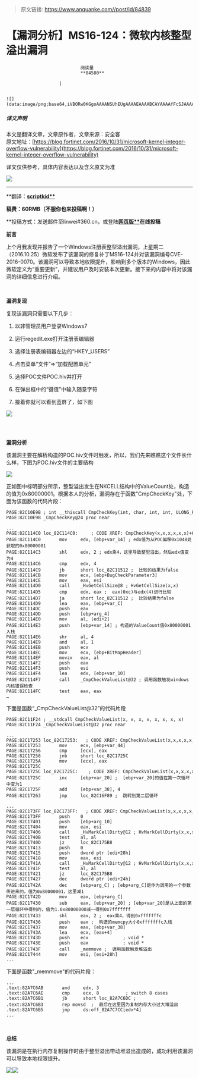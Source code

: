 > 原文链接: https://www.anquanke.com//post/id/84839 


# 【漏洞分析】MS16-124：微软内核整型溢出漏洞


                                阅读量   
                                **84580**
                            
                        |
                        
                                                                                                                                    ![](data:image/png;base64,iVBORw0KGgoAAAANSUhEUgAAAAEAAAABCAYAAAAfFcSJAAAAAXNSR0IArs4c6QAAAARnQU1BAACxjwv8YQUAAAAJcEhZcwAADsQAAA7EAZUrDhsAAAANSURBVBhXYzh8+PB/AAffA0nNPuCLAAAAAElFTkSuQmCC)
                                                                                            



##### 译文声明

本文是翻译文章，文章原作者，文章来源：安全客
                                <br>原文地址：[https://blog.fortinet.com/2016/10/31/microsoft-kernel-integer-overflow-vulnerability](https://blog.fortinet.com/2016/10/31/microsoft-kernel-integer-overflow-vulnerability)

译文仅供参考，具体内容表达以及含义原文为准

**[![](https://p3.ssl.qhimg.com/t01f44e8520ca10d899.jpg)](https://p3.ssl.qhimg.com/t01f44e8520ca10d899.jpg)**

****

**翻译：[<strong>scriptkid**](http://bobao.360.cn/member/contribute?uid=2529059652)</strong>

**稿费：60RMB（不服你也来投稿啊！）**

**投稿方式：发送邮件至linwei#360.cn，或登陆[<strong>网页版**](http://bobao.360.cn/contribute/index)在线投稿</strong>



**前言**

上个月我发现并报告了一个Windows注册表整型溢出漏洞，上星期二（2016.10.25）微软发布了该漏洞的修复补丁MS16-124并对该漏洞编号CVE-2016-0070。该漏洞可以导致本地权限提升，影响到多个版本的Windows，因此微软定义为“重要更新”，并建议用户及时安装本次更新。接下来的内容中将对该漏洞的详细信息进行介绍。

<br>

**漏洞复现**

复现该漏洞只需要以下几步：

1. 以非管理员用户登录Windows7

2. 运行regedit.exe打开注册表编辑器

3. 选择注册表编辑器左边的“HKEY_USERS”

4. 点击菜单“文件”=&gt;“加载配置单元”

5. 选择POC文件POC.hiv并打开

6. 在弹出框中的“键值”中输入随意字符

7. 接着你就可以看到蓝屏了，如下图

[![](https://p1.ssl.qhimg.com/t01d01ea9ae8c674b8e.png)](https://p1.ssl.qhimg.com/t01d01ea9ae8c674b8e.png)

### <br>

**漏洞分析**

该漏洞主要在解析构造的POC.hiv文件时触发，所以，我们先来瞧瞧这个文件长什么样，下图为POC.hiv文件的主要结构

[![](https://p5.ssl.qhimg.com/t019cdb1ce35b330b4d.png)](https://p5.ssl.qhimg.com/t019cdb1ce35b330b4d.png)

正如图中标明部分所示，整型溢出发生在NKCELL结构中的ValueCount处，构造的值为0x80000001。根据本人的分析，漏洞存在于函数"CmpCheckKey"处，下面为该函数的代码片段：



```
PAGE:82C10E9B ; int __thiscall CmpCheckKey(int, char, int, int, ULONG_PTR BugCheckParameter3, PRTL_BITMAP BitMapHeader)
PAGE:82C10E9B _CmpCheckKey@24 proc near
```

```
...
PAGE:82C114C0 loc_82C114C0:     ; CODE XREF: CmpCheckKey(x,x,x,x,x,x)+60Fj
PAGE:82C114C0       mov     edx, [ebp+var_14] ; edx值为从POC偏移0x1048处获取的0x80000001
PAGE:82C114C3       shl     edx, 2 ; edx乘4，这里导致整型溢出，然后edx值变为4
PAGE:82C114C6       cmp     edx, 4
PAGE:82C114C9       jb      short loc_82C11512 ;  比较的结果为false
PAGE:82C114CB       mov     ecx, [ebp+BugCheckParameter3]
PAGE:82C114CE       mov     eax, esi
PAGE:82C114D0       call    _HvGetCellSize@8 ; HvGetCellSize(x,x)
PAGE:82C114D5       cmp     edx, eax ;  eax(0xc)与edx(4)进行比较
PAGE:82C114D7       ja      short loc_82C11512 ;  比较结果为false
PAGE:82C114D9       lea     eax, [ebp+var_C]
PAGE:82C114DC       push    eax
PAGE:82C114DD       push    [ebp+arg_4]
PAGE:82C114E0       mov     al, [edi+2]
PAGE:82C114E3       push    [ebp+var_14] ; 构造的ValueCount值0x80000001入栈
PAGE:82C114E6       shr     al, 4
PAGE:82C114E9       and     al, 1
PAGE:82C114EB       push    ecx
PAGE:82C114EC       mov     ecx, [ebp+BitMapHeader]
PAGE:82C114EF       movzx   eax, al
PAGE:82C114F2       push    eax
PAGE:82C114F3       push    esi
PAGE:82C114F4       lea     edx, [ebp+var_10]
PAGE:82C114F7       call    _CmpCheckValueList@32 ; 调用函数触发windows内核错误检查
PAGE:82C114FC       test    eax, eax       
…
```

下面是函数“_CmpCheckValueList@32”的代码片段



```
PAGE:82C11F24 ; __stdcall CmpCheckValueList(x, x, x, x, x, x, x, x)
PAGE:82C11F24 _CmpCheckValueList@32 proc near
```

```
...
PAGE:82C17253 loc_82C17253:   ; CODE XREF: CmpCheckValueList(x,x,x,x,x,x,x,x)+32Bj
PAGE:82C17253       mov     ecx, [ebp+var_44]
PAGE:82C17256       cmp     [ecx], eax
PAGE:82C17258       jnb     short loc_82C1725C
PAGE:82C1725A       mov     [ecx], eax
PAGE:82C1725C
PAGE:82C1725C loc_82C1725C:    ; CODE XREF: CmpCheckValueList(x,x,x,x,x,x,x,x)+334j
PAGE:82C1725C       inc     [ebp+var_20] ;  [ebp+var_20]的值在第一次循环中变为1
PAGE:82C1725F       add     [ebp+var_38], 4
PAGE:82C17263       jmp     loc_82C16F89 ;  跳转到第二层循环
```



```
...
PAGE:82C173FF loc_82C173FF:   ; CODE XREF: CmpCheckValueList(x,x,x,x,x,x,x,x)+4D3j
PAGE:82C173FF       push    0
PAGE:82C17401       push    [ebp+arg_10]
PAGE:82C17404       mov     eax, esi
PAGE:82C17406       call    _HvMarkCellDirty@12 ; HvMarkCellDirty(x,x,x)
PAGE:82C1740B       test    al, al
PAGE:82C1740D       jz      loc_82C175B8
PAGE:82C17413       push    0
PAGE:82C17415       push    dword ptr [edi+28h]
PAGE:82C17418       mov     eax, esi
PAGE:82C1741A       call    _HvMarkCellDirty@12 ; HvMarkCellDirty(x,x,x)
PAGE:82C1741F       test    al, al
PAGE:82C17421       jz      loc_82C175B8
PAGE:82C17427       dec     dword ptr [edi+24h]
PAGE:82C1742A       dec     [ebp+arg_C] ; [ebp+arg_C]是作为调用的一个参数传进来的，值为0x80000001，这里减1
PAGE:82C1742D       mov     eax, [ebp+arg_C]
PAGE:82C17430       sub     eax, [ebp+var_20] ; [ebp+var_20]是从上面的第一层循环中得到的，值为1.0x80000000减一得到0x7fffffff
PAGE:82C17433       shl     eax, 2 ;  eax乘4，得到0xfffffffc
PAGE:82C17436       push    eax ;  构造的memcpy大小0xfffffffc入栈
PAGE:82C17437       mov     eax, [ebp+var_38]
PAGE:82C1743A       lea     ecx, [eax+4]
PAGE:82C1743D       push    ecx             ; void *
PAGE:82C1743E       push    eax             ; void *
PAGE:82C1743F       call    _memmove ;  调用函数触发堆溢出
PAGE:82C17444       mov     esi, [esi+28h]
...
```

下面是函数"_memmove"的代码片段：

```
...
.text:82A7C6AB       and     edx, 3
.text:82A7C6AE       cmp     ecx, 8          ; switch 8 cases
.text:82A7C6B1       jb      short loc_82A7C6DC ;
.text:82A7C6B3       rep movsd  ;  最后在这里因为复制内存大小过大堆溢出
.text:82A7C6B5       jmp     ds:off_82A7C7CC[edx*4]
...
```

<br>

**总结**

该漏洞是在执行内存复制操作时由于整型溢出带动堆溢出造成的，成功利用该漏洞可以导致本地权限提升。

[![](https://p4.ssl.qhimg.com/t015757374e79922e63.jpg)](https://p4.ssl.qhimg.com/t015757374e79922e63.jpg)[![](https://p0.ssl.qhimg.com/t0195679a91a7a55700.jpg)](https://p0.ssl.qhimg.com/t0195679a91a7a55700.jpg)

